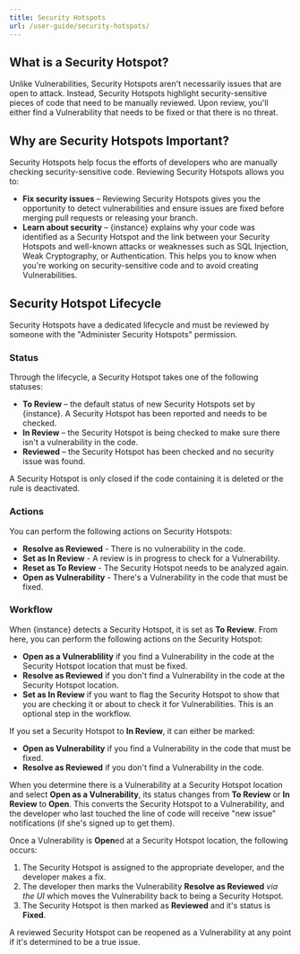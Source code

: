 ```yaml
---
title: Security Hotspots
url: /user-guide/security-hotspots/
---
```


## What is a Security Hotspot?

Unlike Vulnerabilities, Security Hotspots aren't necessarily issues that are open to attack. Instead, Security Hotspots highlight security-sensitive pieces of code that need to be manually reviewed. Upon review, you'll either find a Vulnerability that needs to be fixed or that there is no threat. 

## Why are Security Hotspots Important?

Security Hotspots help focus the efforts of developers who are manually checking security-sensitive code. Reviewing Security Hotspots allows you to:

* **Fix security issues** – Reviewing Security Hotspots gives you the opportunity to detect vulnerabilities and ensure issues are fixed before merging pull requests or releasing your branch.
* **Learn about security** – {instance} explains why your code was identified as a Security Hotspot and the link between your Security Hotspots and well-known attacks or weaknesses such as SQL Injection, Weak Cryptography, or Authentication. This helps you to know when you're working on security-sensitive code and to avoid creating Vulnerabilities.

## Security Hotspot Lifecycle
Security Hotspots have a dedicated lifecycle and must be reviewed by someone with the "Administer Security Hotspots" permission. 

### Status

Through the lifecycle, a Security Hotspot takes one of the following statuses:

* **To Review** – the default status of new Security Hotspots set by {instance}. A Security Hotspot has been reported and needs to be checked.
* **In Review** – the Security Hotspot is being checked to make sure there isn't a vulnerability in the code.
* **Reviewed** – the Security Hotspot has been checked and no security issue was found.

A Security Hotspot is only closed if the code containing it is deleted or the rule is deactivated.

### Actions

You can perform the following actions on Security Hotspots:

* **Resolve as Reviewed** - There is no vulnerability in the code.
* **Set as In Review** - A review is in progress to check for a Vulnerability.
* **Reset as To Review** - The Security Hotspot needs to be analyzed again.
* **Open as Vulnerability** - There's a Vulnerability in the code that must be fixed.

### Workflow

When {instance} detects a Security Hotspot, it is set as **To Review**. From here, you can perform the following actions on the Security Hotspot:
* **Open as a Vulnerablility** if you find a Vulnerability in the code at the Security Hotspot location that must be fixed.
* **Resolve as Reviewed** if you don't find a Vulnerability in the code at the Security Hotspot location.
* **Set as In Review** if you want to flag the Security Hotspot to show that you are checking it or about to check it for Vulnerabilities. This is an optional step in the workflow. 

If you set a Security Hotspot to **In Review**, it can either be marked:
* **Open as Vulnerability** if you find a Vulnerability in the code that must be fixed.
* **Resolve as Reviewed** if you don't find a Vulnerability in the code.

When you determine there is a Vulnerability at a Security Hotspot location and select **Open as a Vulnerability**, its status changes from **To Review** or **In Review** to **Open**. This converts the Security Hotspot to a Vulnerability, and the developer who last touched the line of code will receive "new issue" notifications (if she's signed up to get them).

Once a Vulnerability is **Open**ed at a Security Hotspot location, the following occurs:

1. The Security Hotspot is assigned to the appropriate developer, and the developer makes a fix.
2. The developer then marks the Vulnerability **Resolve as Reviewed** *via the UI* which moves the Vulnerability back to being a Security Hotspot. 
3. The Security Hotspot is then marked as **Reviewed** and it's status is **Fixed**. 

A reviewed Security Hotspot can be reopened as a Vulnerability at any point if it's determined to be a true issue.
